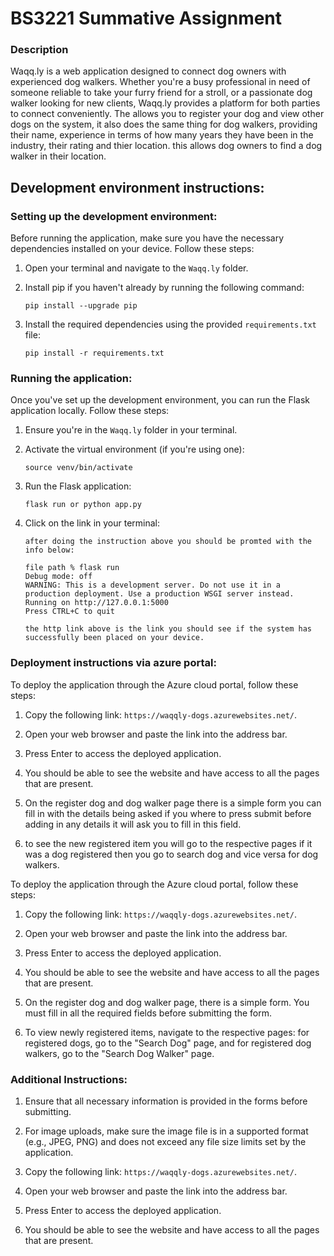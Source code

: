 # BS3221 Summative Assignment

### Description 
Waqq.ly is a web application designed to connect dog owners with experienced dog walkers. Whether you're a busy professional in need of someone reliable to take your furry friend for a stroll, or a passionate dog walker looking for new clients, Waqq.ly provides a platform for both parties to connect conveniently. The allows you to register your dog and view other dogs on the system, it also does the same thing for dog walkers, providing their name, experience in terms of how many years they have been in the industry, their rating and thier location. this allows dog owners to find a dog walker in their location.

## Development environment instructions:

### Setting up the development environment:

Before running the application, make sure you have the necessary dependencies installed on your device. Follow these steps:

1. Open your terminal and navigate to the `Waqq.ly` folder.

2. Install pip if you haven't already by running the following command:
    ```
    pip install --upgrade pip
    ```

3. Install the required dependencies using the provided `requirements.txt` file:
    ```
    pip install -r requirements.txt
    ```

### Running the application:

Once you've set up the development environment, you can run the Flask application locally. Follow these steps:

1. Ensure you're in the `Waqq.ly` folder in your terminal.

2. Activate the virtual environment (if you're using one):
    ```
    source venv/bin/activate
    ```

3. Run the Flask application:
    ```
    flask run or python app.py
    ```
    
4. Click on the link in your terminal:
   ```
   after doing the instruction above you should be promted with the info below:

   file path % flask run
   Debug mode: off
   WARNING: This is a development server. Do not use it in a production deployment. Use a production WSGI server instead.
   Running on http://127.0.0.1:5000
   Press CTRL+C to quit

   the http link above is the link you should see if the system has successfully been placed on your device.
   ```

### Deployment instructions via azure portal:

To deploy the application through the Azure cloud portal, follow these steps:

1. Copy the following link: `https://waqqly-dogs.azurewebsites.net/`.

2. Open your web browser and paste the link into the address bar.

3. Press Enter to access the deployed application.

4. You should be able to see the website and have access to all the pages that are present.

5. On the register dog and dog walker page there is a simple form you can fill in with the details being asked if you where to press submit before adding in any details it will ask you to fill in this field.

6. to see the new registered item you will go to the respective pages if it was a dog registered then you go to search dog and vice versa for dog walkers.

To deploy the application through the Azure cloud portal, follow these steps:

1. Copy the following link: `https://waqqly-dogs.azurewebsites.net/`.

2. Open your web browser and paste the link into the address bar.

3. Press Enter to access the deployed application.

4. You should be able to see the website and have access to all the pages that are present.

5. On the register dog and dog walker page, there is a simple form. You must fill in all the required fields before submitting the form.

6. To view newly registered items, navigate to the respective pages: for registered dogs, go to the "Search Dog" page, and for registered dog walkers, go to the "Search Dog Walker" page.


### Additional Instructions:

1. Ensure that all necessary information is provided in the forms before submitting.
  
2. For image uploads, make sure the image file is in a supported format (e.g., JPEG, PNG) and does not exceed any file size limits set by the application. 

1. Copy the following link: `https://waqqly-dogs.azurewebsites.net/`.

2. Open your web browser and paste the link into the address bar.

3. Press Enter to access the deployed application.

4. You should be able to see the website and have access to all the pages that are present.
